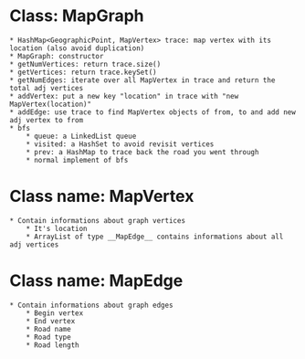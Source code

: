 # Class: MapGraph
    * HashMap<GeographicPoint, MapVertex> trace: map vertex with its location (also avoid duplication)
    * MapGraph: constructor
    * getNumVertices: return trace.size()
    * getVertices: return trace.keySet()
    * getNumEdges: iterate over all MapVertex in trace and return the total adj vertices
    * addVertex: put a new key "location" in trace with "new MapVertex(location)"
    * addEdge: use trace to find MapVertex objects of from, to and add new adj vertex to from
    * bfs
        * queue: a LinkedList queue
        * visited: a HashSet to avoid revisit vertices
        * prev: a HashMap to trace back the road you went through
        * normal implement of bfs

# Class name: MapVertex
    * Contain informations about graph vertices
        * It's location
        * ArrayList of type __MapEdge__ contains informations about all adj vertices

# Class name: MapEdge
    * Contain informations about graph edges
        * Begin vertex
        * End vertex
        * Road name
        * Road type
        * Road length